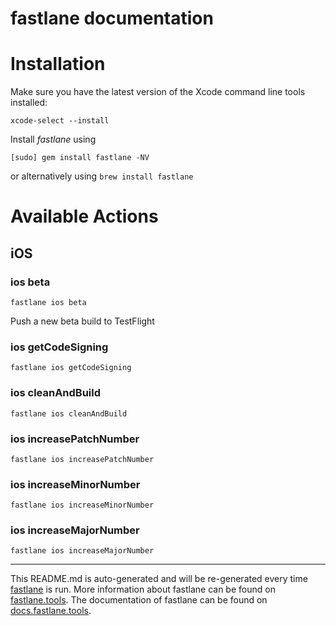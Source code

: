 fastlane documentation
================
# Installation

Make sure you have the latest version of the Xcode command line tools installed:

```
xcode-select --install
```

Install _fastlane_ using
```
[sudo] gem install fastlane -NV
```
or alternatively using `brew install fastlane`

# Available Actions
## iOS
### ios beta
```
fastlane ios beta
```
Push a new beta build to TestFlight
### ios getCodeSigning
```
fastlane ios getCodeSigning
```

### ios cleanAndBuild
```
fastlane ios cleanAndBuild
```

### ios increasePatchNumber
```
fastlane ios increasePatchNumber
```

### ios increaseMinorNumber
```
fastlane ios increaseMinorNumber
```

### ios increaseMajorNumber
```
fastlane ios increaseMajorNumber
```

----

This README.md is auto-generated and will be re-generated every time [fastlane](https://fastlane.tools) is run.
More information about fastlane can be found on [fastlane.tools](https://fastlane.tools).
The documentation of fastlane can be found on [docs.fastlane.tools](https://docs.fastlane.tools).
